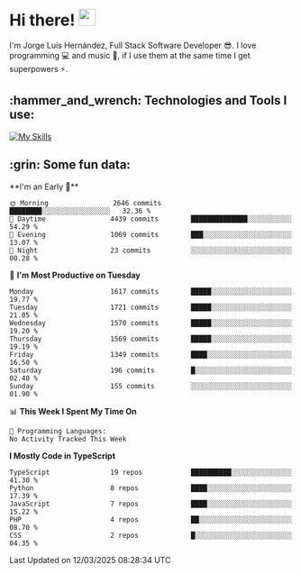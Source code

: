 <h1 align="left">
 <abc>
  <br>Hi there! <img src="https://user-images.githubusercontent.com/42378118/110234147-e3259600-7f4e-11eb-95be-0c4047144dea.gif" width="30"><br>
 </abc>
</h1>

I'm Jorge Luis Hernández, Full Stack Software Developer :sunglasses:. I love programming :computer: and music :musical_score:, if I use them at the same time I get superpowers :zap:. 


<h2 align="left">:hammer_and_wrench: Technologies and Tools I use:</h2>

[![My Skills](https://skillicons.dev/icons?i=js,ts,html,css,py,vue,react,next,nest,postgres,mysql)](https://skillicons.dev)

<h2 align="left">:grin: Some fun data:</h2>
<!--START_SECTION:waka-->
**I'm an Early 🐤** 

```text
🌞 Morning                2646 commits        ████████░░░░░░░░░░░░░░░░░   32.36 % 
🌆 Daytime                4439 commits        ██████████████░░░░░░░░░░░   54.29 % 
🌃 Evening                1069 commits        ███░░░░░░░░░░░░░░░░░░░░░░   13.07 % 
🌙 Night                  23 commits          ░░░░░░░░░░░░░░░░░░░░░░░░░   00.28 % 
```
📅 **I'm Most Productive on Tuesday** 

```text
Monday                   1617 commits        █████░░░░░░░░░░░░░░░░░░░░   19.77 % 
Tuesday                  1721 commits        █████░░░░░░░░░░░░░░░░░░░░   21.05 % 
Wednesday                1570 commits        █████░░░░░░░░░░░░░░░░░░░░   19.20 % 
Thursday                 1569 commits        █████░░░░░░░░░░░░░░░░░░░░   19.19 % 
Friday                   1349 commits        ████░░░░░░░░░░░░░░░░░░░░░   16.50 % 
Saturday                 196 commits         █░░░░░░░░░░░░░░░░░░░░░░░░   02.40 % 
Sunday                   155 commits         ░░░░░░░░░░░░░░░░░░░░░░░░░   01.90 % 
```


📊 **This Week I Spent My Time On** 

```text
💬 Programming Languages: 
No Activity Tracked This Week
```

**I Mostly Code in TypeScript** 

```text
TypeScript               19 repos            ██████████░░░░░░░░░░░░░░░   41.30 % 
Python                   8 repos             ████░░░░░░░░░░░░░░░░░░░░░   17.39 % 
JavaScript               7 repos             ████░░░░░░░░░░░░░░░░░░░░░   15.22 % 
PHP                      4 repos             ██░░░░░░░░░░░░░░░░░░░░░░░   08.70 % 
CSS                      2 repos             █░░░░░░░░░░░░░░░░░░░░░░░░   04.35 % 
```




 Last Updated on 12/03/2025 08:28:34 UTC
<!--END_SECTION:waka-->
